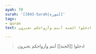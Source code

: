 ```yaml
---
ayah: 70
surah: '[[043-Surah|سورة]]'
tags:
- quran
text: ادخلوا الجنة أنتم وأزواجكم تحبرون

---
```

> ادخلوا [[الجنة]] أنتم وأزواجكم تحبرون

